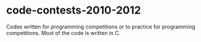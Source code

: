 code-contests-2010-2012
=======================

Codes written for programming competitions or to practice for programming competitions. Most of the code is written in C.
